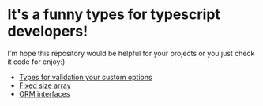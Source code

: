 # It's a funny types for typescript developers!
I'm hope this repository would be helpful for your projects or you just check it code for enjoy:)

-  [Types for validation your custom options](https://github.com/zavodnoyapl1992/funny-types/tree/master/custom-options)
-  [Fixed size array](https://github.com/zavodnoyapl1992/funny-types/tree/master/fixed-array-size)
-  [ORM interfaces](https://github.com/zavodnoyapl1992/funny-types/tree/master/orm-interfaces)
